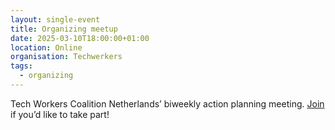 ```yaml
---
layout: single-event
title: Organizing meetup
date: 2025-03-10T18:00:00+01:00
location: Online
organisation: Techwerkers
tags:
  - organizing
---
```

Tech Workers Coalition Netherlands’ biweekly action planning meeting. [Join](https://techwerkers.nl/en/join) if you’d like to take part!
